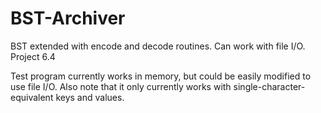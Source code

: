 # BST-Archiver
BST extended with encode and decode routines. Can work with file I/O. Project 6.4

Test program currently works in memory, but could be easily modified to use file I/O. Also note that it only currently works with single-character-equivalent keys and values.
